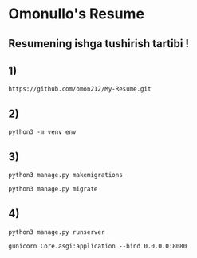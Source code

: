 # Omonullo's Resume

## Resumening ishga tushirish tartibi !

## 1)
```angular2html
https://github.com/omon212/My-Resume.git
```
## 2)
```angular2html
python3 -m venv env
```
## 3)
```angular2html
python3 manage.py makemigrations

python3 manage.py migrate
```
## 4)
```angular2html
python3 manage.py runserver

gunicorn Core.asgi:application --bind 0.0.0.0:8080
```

